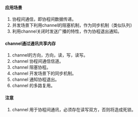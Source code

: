 #### 应用场景

1. 协程间通信，即协程间数据传递。
2. 并发场景下利用channel的阻塞机制，作为同步机制（类似队列）
3. 利用channel关闭时发送广播的特性，作为协程退出通知。

#### channel通过通讯共享内存
1. channel的方向，方向，读，写，读写。
2. channel 协程间通信信道。
3. channel 阻塞协程。
4. channel 开发场景下的同步机制。
5. channel 通知协程退出。
6. channel 的多路复用。

#### 注意
1. channel 用于协程间通讯，必须存在读写双方，否则将造成死锁。

